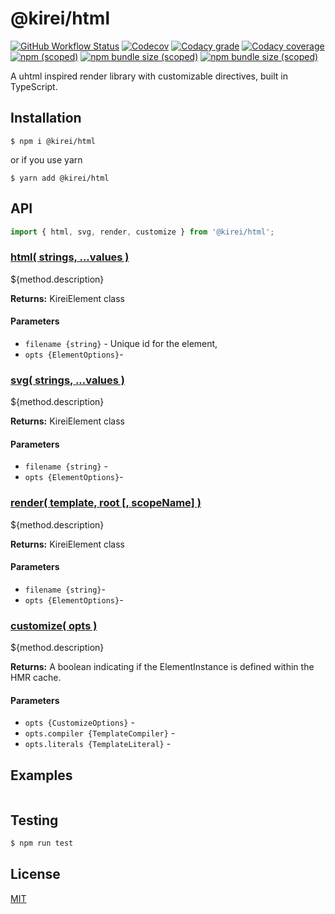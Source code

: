 @kirei/html
==========================

[![GitHub Workflow Status](https://img.shields.io/github/workflow/status/ifaxity/kirei/Test%20and%20Deploy?style=for-the-badge&logo=github)](https://github.com/iFaxity/kirei/actions)
[![Codecov](https://img.shields.io/codecov/c/github/ifaxity/kirei?style=for-the-badge&logo=codecov)](https://codecov.io/gh/iFaxity/kirei)
[![Codacy grade](https://img.shields.io/codacy/grade/dbdf69a34ba64733ace9d8aa204248ab?style=for-the-badge&logo=codacy)](https://app.codacy.com/manual/iFaxity/kirei/dashboard)
[![Codacy coverage](https://img.shields.io/codacy/coverage/dbdf69a34ba64733ace9d8aa204248ab?style=for-the-badge&logo=codacy)](https://app.codacy.com/manual/iFaxity/kirei/dashboard)
[![npm (scoped)](https://img.shields.io/npm/v/@kirei/html?style=for-the-badge&logo=npm)](https://npmjs.org/package/@kirei/html)
[![npm bundle size (scoped)](https://img.shields.io/bundlephobia/min/@kirei/html?label=Bundle%20size&style=for-the-badge)](https://npmjs.org/package/@kirei/html)
[![npm bundle size (scoped)](https://img.shields.io/bundlephobia/minzip/@kirei/html?label=Bundle%20size%20%28gzip%29&style=for-the-badge)](https://npmjs.org/package/@kirei/html)

A uhtml inspired render library with customizable directives, built in TypeScript.

Installation
--------------------------
`$ npm i @kirei/html`

or if you use yarn

`$ yarn add @kirei/html`

API
--------------------------

```js
import { html, svg, render, customize } from '@kirei/html';
```

### [html( strings, ...values )](#html)

${method.description}

**Returns:** KireiElement class

#### Parameters
* `filename {string}` - Unique id for the element,
* `opts {ElementOptions}`-

### [svg( strings, ...values )](#svg)

${method.description}

**Returns:** KireiElement class

#### Parameters
* `filename {string}` -
* `opts {ElementOptions}`-

### [render( template, root [, scopeName] )](#render)

${method.description}

**Returns:** KireiElement class

#### Parameters
* `filename {string}`-
* `opts {ElementOptions}`-

### [customize( opts )](#customize)

${method.description}

**Returns:** A boolean indicating if the ElementInstance is defined within the HMR cache.

#### Parameters
* `opts {CustomizeOptions}` -
* `opts.compiler {TemplateCompiler}` -
* `opts.literals {TemplateLiteral}` -

Examples
--------------------------

```js
```

Testing
--------------------------

```sh
$ npm run test
```

License
--------------------------

[MIT](./LICENSE)

